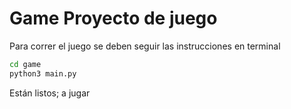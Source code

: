 # Game Proyecto de juego

Para correr el juego se deben seguir las instrucciones 
en terminal

```sh
cd game
python3 main.py
```
Están listos; a jugar